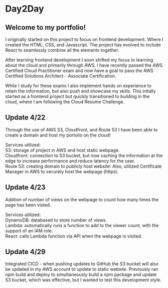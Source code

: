 # Day2Day
<h2>Welcome to my portfolio!</h2>
<p>I originally started on this project to focus on frontend development. Where I created the HTML, CSS, and Javascript. The project has evolved to include React to seamlessly combine all the elements together.
</p>

<p>After learning frontend development I soon shifted my focus to learning about the cloud and primarily through AWS. I have recently passed the AWS Certified Cloud Practitioner exam and now have a goal to pass the AWS Certified Solutions Architect - Associate Certification.</p>

<p>While I study for these exams I also implement hands on experience to retain the information, but also push and showcase my skills. This initally started as a frontend project but quickly transitioned to building in the cloud, where I am following the Cloud Resume Challenge.
</p>

<h2>Update 4/22</h2>

<p>Through the use of AWS S3, Cloudfront, and Route 53 I have been able to create a domain and host my portolio on the cloud!</p>

<p>Services utilized:<br>
S3: storage of project in AWS and host static webpage.<br>
Cloudfront: connection to S3 bucket, but now caching the information at the edge to increase performance and reduce latency for the user.<br>
Route 53: creating domain to publicly host website. Also, utilized Certificate Manager in AWS to securely host the webpage (https).<br>
</p>

<h2>Update 4/23</h2>

<p>Addtion of number of views on the webpage to count how many times the page has been visted.</p>

<p>Services utilized:<br>
DynamoDB: databased to store number of views.<br>
Lambda: automatically runs a function to add to the viewer count, with the support of an IAM role.<br>
React: calls Lambda function via API when the webpage is visited.<br>
</p>

<h2>Update 4/29</h2>

<p>Integrated CICD - when pushing updates to GitHub the S3 bucket will also be updated in my AWS account to update to static website. Previously ran npm build and deploy to simultaneously build a npm package and update S3 bucket, which was effective, but I wanted to test this development style.</p>
